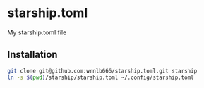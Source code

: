 # starship.toml
My starship.toml file

## Installation
```sh
git clone git@github.com:wrnlb666/starship.toml.git starship
ln -s $(pwd)/starship/starship.toml ~/.config/starship.toml
```

